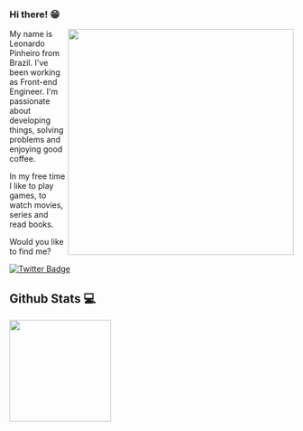 ### Hi there! 😁 

<img src="https://user-images.githubusercontent.com/53521650/109302381-f7171c80-7817-11eb-898e-fbb3db8f005e.png" width=400 align=right>

My name is Leonardo Pinheiro from Brazil. I've been working as Front-end Engineer. I'm passionate about developing things, solving problems and enjoying good coffee.

In my free time I like to play games, to watch movies, series and read books.

Would you like to find me?

[![Twitter Badge](https://img.shields.io/badge/-Twitter-1ca0f1?style=flat-square&labelColor=1ca0f1&logo=twitter&logoColor=white&link=https://twitter.com/leonardo_rpr)](https://twitter.com/leonardo_rpr)

## Github Stats 💻 
 
<a href="https://github.com/leonardomteixeira">
  <img height="180em" src="https://github-readme-stats.vercel.app/api?username=leonardorpr&theme=midnight-purple&show_icons=true" />
</a>


